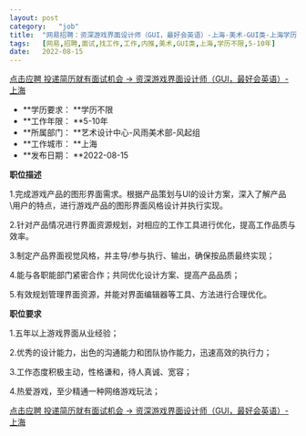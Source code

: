 ```yaml
---
layout:	post
category:	"job"
title:	"网易招聘：资深游戏界面设计师（GUI，最好会英语）-上海-美术-GUI类-上海学历不限5-10年"
tags:	[网易,招聘,面试,找工作,工作,内推,美术,GUI类,上海,学历不限,5-10年]
date:	2022-08-15
---
```


[点击应聘 投递简历就有面试机会 ->  资深游戏界面设计师（GUI，最好会英语）-上海](http://mobile.bole.netease.com/bole/boleDetail?id=40309&employeeId=346f03c3cda5f04c&key=all)



- **学历要求： **学历不限
- **工作年限： **5-10年
- **所属部门： **艺术设计中心-风雨美术部-风起组
- **工作城市： **上海
- **发布日期： **2022-08-15



**职位描述**

1.完成游戏产品的图形界面需求。根据产品策划与UI的设计方案，深入了解产品\用户的特点，进行游戏产品的图形界面风格设计并执行实现。

2.针对产品情况进行界面资源规划，对相应的工作工具进行优化，提高工作品质与效率。

3.制定产品界面视觉风格，并主导/参与执行、输出，确保按品质最终实现；

4.能与各职能部门紧密合作；共同优化设计方案、提高产品品质；

5.有效规划管理界面资源，并能对界面编辑器等工具、方法进行合理优化。



**职位要求**

1.五年以上游戏界面从业经验；

2.优秀的设计能力，出色的沟通能力和团队协作能力，迅速高效的执行力；

3.工作态度积极主动，性格谦和，待人真诚、宽容；

4.热爱游戏，至少精通一种网络游戏玩法；



[点击应聘 投递简历就有面试机会 ->  资深游戏界面设计师（GUI，最好会英语）-上海](http://mobile.bole.netease.com/bole/boleDetail?id=40309&employeeId=346f03c3cda5f04c&key=all)